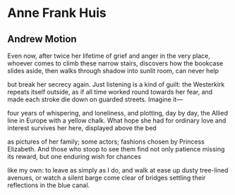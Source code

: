 # Anne Frank Huis
## Andrew Motion
Even now, after twice her lifetime of grief
and anger in the very place, whoever comes
to climb these narrow stairs, discovers how
the bookcase slides aside, then walks through
shadow into sunlit room, can never help

but break her secrecy again. Just listening
is a kind of guilt: the Westerkirk repeats
itself outside, as if all time worked round
towards her fear, and made each stroke
die down on guarded streets. Imagine it—

four years of whispering, and loneliness,
and plotting, day by day, the Allied line
in Europe with a yellow chalk. What hope
she had for ordinary love and interest
survives her here, displayed above the bed

as pictures of her family; some actors;
fashions chosen by Princess Elizabeth.
And those who stoop to see them find
not only patience missing its reward,
but one enduring wish for chances

like my own: to leave as simply
as I do, and walk at ease
up dusty tree-lined avenues, or watch
a silent barge come clear of bridges
settling their reflections in the blue canal.
